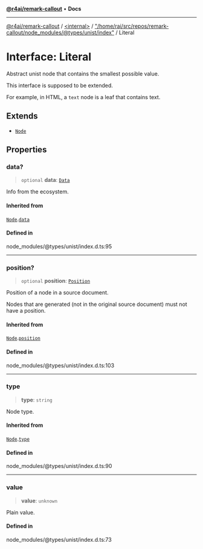 [**@r4ai/remark-callout**](../../../../README.md) • **Docs**

***

[@r4ai/remark-callout](../../../../globals.md) / [\<internal\>](../../../README.md) / ["/home/rai/src/repos/remark-callout/node\_modules/@types/unist/index"](../README.md) / Literal

# Interface: Literal

Abstract unist node that contains the smallest possible value.

This interface is supposed to be extended.

For example, in HTML, a `text` node is a leaf that contains text.

## Extends

- [`Node`](../../../interfaces/Node.md)

## Properties

### data?

> `optional` **data**: [`Data`](Data.md)

Info from the ecosystem.

#### Inherited from

[`Node`](../../../interfaces/Node.md).[`data`](../../../interfaces/Node.md#data)

#### Defined in

node\_modules/@types/unist/index.d.ts:95

***

### position?

> `optional` **position**: [`Position`](../../../interfaces/Position.md)

Position of a node in a source document.

Nodes that are generated (not in the original source document) must not
have a position.

#### Inherited from

[`Node`](../../../interfaces/Node.md).[`position`](../../../interfaces/Node.md#position)

#### Defined in

node\_modules/@types/unist/index.d.ts:103

***

### type

> **type**: `string`

Node type.

#### Inherited from

[`Node`](../../../interfaces/Node.md).[`type`](../../../interfaces/Node.md#type)

#### Defined in

node\_modules/@types/unist/index.d.ts:90

***

### value

> **value**: `unknown`

Plain value.

#### Defined in

node\_modules/@types/unist/index.d.ts:73
